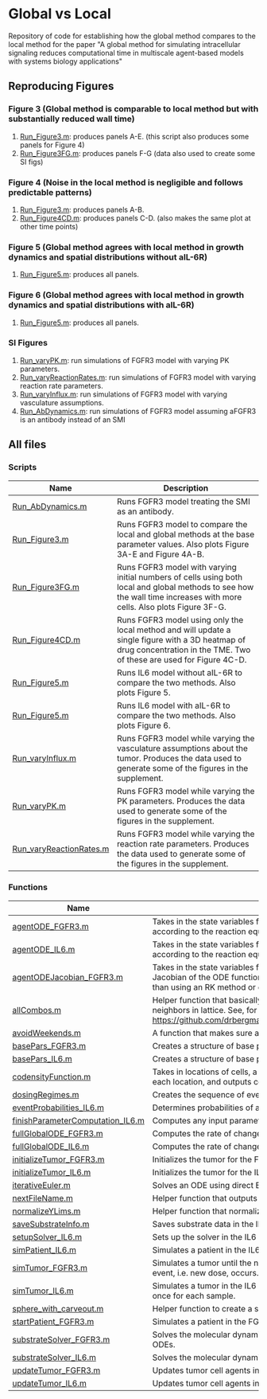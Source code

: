 # Global vs Local
Repository of code for establishing how the global method compares to the local method for the paper "A global method for simulating intracellular signaling reduces computational time in multiscale agent-based models with systems biology applications"

## Reproducing Figures

### Figure 3 (Global method is comparable to local method but with substantially reduced wall time)

1. [Run_Figure3.m](Run_Figure3.m): produces panels A-E. (this script also produces some panels for Figure 4)
2. [Run_Figure3FG.m](Run_Figure3FG.m): produces panels F-G (data also used to create some SI figs)

### Figure 4 (Noise in the local method is negligible and follows predictable patterns)

1. [Run_Figure3.m](Run_Figure3.m): produces panels A-B.
2. [Run_Figure4CD.m](Run_Figure4CD.m): produces panels C-D. (also makes the same plot at other time points)

### Figure 5 (Global method agrees with local method in growth dynamics and spatial distributions without aIL-6R)

1. [Run_Figure5.m](Run_Figure5.m): produces all panels.

### Figure 6 (Global method agrees with local method in growth dynamics and spatial distributions with aIL-6R)

1. [Run_Figure5.m](Run_Figure5.m): produces all panels.

### SI Figures

1. [Run_varyPK.m](Run_varyPK.m): run simulations of FGFR3 model with varying PK parameters.
2. [Run_varyReactionRates.m](Run_varyReactionRates.m): run simulations of FGFR3 model with varying reaction rate parameters.
3. [Run_varyInflux.m](Run_varyInflux.m): run simulations of FGFR3 model with varying vasculature assumptions.
4. [Run_AbDynamics.m](Run_AbDynamics.m): run simulations of FGFR3 model assuming aFGFR3 is an antibody instead of an SMI

## All files

### Scripts

| Name | Description |
| - | - |
|  [Run_AbDynamics.m](Run_AbDynamics.m) | Runs FGFR3 model treating the SMI as an antibody. |
| [Run_Figure3.m](Run_Figure3.m) | Runs FGFR3 model to compare the local and global methods at the base parameter values. Also plots Figure 3A-E and Figure 4A-B. |
| [Run_Figure3FG.m](Run_Figure3FG.m) | Runs FGFR3 model with varying initial numbers of cells using both local and global methods to see how the wall time increases with more cells. Also plots Figure 3F-G. |
| [Run_Figure4CD.m](Run_Figure4CD.m) | Runs FGFR3 model using only the local method and will update a single figure with a 3D heatmap of drug concentration in the TME. Two of these are used for Figure 4C-D. |
| [Run_Figure5.m](Run_Figure5.m) | Runs IL6 model without aIL-6R to compare the two methods. Also plots Figure 5. |
| [Run_Figure5.m](Run_Figure5.m) | Runs IL6 model with aIL-6R to compare the two methods. Also plots Figure 6. |
| [Run_varyInflux.m](Run_varyInflux.m) | Runs FGFR3 model while varying the vasculature assumptions about the tumor. Produces the data used to generate some of the figures in the supplement. |
| [Run_varyPK.m](Run_varyPK.m) | Runs FGFR3 model while varying the PK parameters. Produces the data used to generate some of the figures in the supplement. |
| [Run_varyReactionRates.m](Run_varyReactionRates.m) | Runs FGFR3 model while varying the reaction rate parameters. Produces the data used to generate some of the figures in the supplement. |

### Functions

| Name | Description |
| - | - |
| [agentODE_FGFR3.m](agentODE_FGFR3.m) | Takes in the state variables for an agent (or vector of agents) along with parameter values and outputs the rate of change according to the reaction equations in the FGFR3 model. |
| [agentODE_IL6.m](agentODE_IL6.m) | Takes in the state variables for an agent (or vector of agents) along with parameter values and outputs the rate of change according to the reaction equations in the IL6 model. |
| [agentODEJacobian_FGFR3.m](agentODEJacobian_FGFR3.m) | Takes in the state variables for an agent (or vector of agents) along with parameter values as well as the constant entries in the Jacobian of the ODE function and outputs the Jacobian. Used in `substrateSolver_FGFR3.m` to update the reaction equations rather than using an RK method or direct Euler. |
| [allCombos.m](allCombos.m) | Helper function that basically takes the _n_ outputs of `ndgrid` and makes each a column of a single array. Used to determine neighbors in lattice. See, for example, https://github.com/drbergman/GlobalVsLocal/blob/29cabc8e270ec16b7d216409e1d5815280a4b49f/basePars_FGFR3.m#L11 |
| [avoidWeekends.m](avoidWeekends.m) | A function that makes sure any dosing events in the FGFR3 model occur on weekdays. |
| [basePars_FGFR3.m](basePars_FGFR3.m) | Creates a structure of base parameters for the FGFR3 model. |
| [basePars_IL6.m](basePars_IL6.m) | Creates a structure of base parameters for the IL6 model. |
| [codensityFunction.m](codensityFunction.m) | Takes in locations of cells, a whole number _n_ for the nth nearest neighbors, a vector `types` identifying what type of agent is at each location, and outputs codensity calculations. |
| [dosingRegimes.m](dosingRegimes.m) | Creates the sequence of events for an FGFR3 simulation. Events include new doses of aFGFR3 and censoring. |
| [eventProbabilities_IL6.m](eventProbabilities_IL6.m) | Determines probabilities of all events in the next time step. |
| [finishParameterComputation_IL6.m](finishParameterComputation_IL6.m) | Computes any input parameters that are functions of other parameters in the IL6 model. |
| [fullGlobalODE_FGFR3.m](fullGlobalODE_FGFR3.m) | Computes the rate of change for the molecular dynamics in the FGFR3 model using the global method. |
| [fullGlobalODE_IL6.m](fullGlobalODE_IL6.m) | Computes the rate of change for the molecular dynamics in the IL6 model using the global method. |
| [initializeTumor_FGFR3.m](initializeTumor_FGFR3.m) | Initializes the tumor for the FGFR3 model. |
| [initializeTumor_IL6.m](initializeTumor_IL6.m) | Initializes the tumor for the IL6 model. |
| [iterativeEuler.m](iterativeEuler.m) | Solves an ODE using direct Euler. If any of the state variables are negative, repeat the calculation with half the time step. |
| [nextFileName.m](nextFileName.m) | Helper function that outputs a new filename for saving data. |
| [normalizeYLims.m](normalizeYLims.m) | Helper function that normalizes _y_ limits for all axes in a figure. |
| [saveSubstrateInfo.m](saveSubstrateInfo.m) | Saves substrate data in the IL6 model. |
| [setupSolver_IL6.m](setupSolver_IL6.m) | Sets up the solver in the IL6 model depending on the desired method. |
| [simPatient_IL6.m](simPatient_IL6.m) | Simulates a patient in the IL6 model. |
| [simTumor_FGFR3.m](simTumor_FGFR3.m) | Simulates a tumor until the next event in the FGFR3 model. Note: this gets called by startPatient_FGFR3.m]() each time a new event, i.e. new dose, occurs. |
| [simTumor_IL6.m](simTumor_IL6.m) | Simulates a tumor in the IL6 model until the next event. Note: the only event in the IL6 model is censoring, so this always called once for each sample. |
| [sphere_with_carveout.m](sphere_with_carveout.m) | Helper function to create a sphere with the first octant carved out and color it with a heatmap. Used to create Figure 4CD. |
| [startPatient_FGFR3.m](startPatient_FGFR3.m) | Simulates a patient in the FGFR3 model, calling simTumor_FGFR3.m]() between events. |
| [substrateSolver_FGFR3.m](substrateSolver_FGFR3.m) | Solves the molecular dynamics in the FGFR3 model when using the local method. This includes both the PDE and the reaction ODEs. |
| [substrateSolver_IL6.m](substrateSolver_IL6.m) | Solves the molecular dynamics in the IL6 model using either method. |
| [updateTumor_FGFR3.m](updateTumor_FGFR3.m) | Updates tumor cell agents in the FGFR3 model based on the events randomly chosen for them in the current update step. |
| [updateTumor_IL6.m](updateTumor_IL6.m) | Updates tumor cell agents in the IL6 model based on the events randomly chosen for them in the current update step. |
